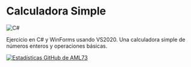 # Calculadora Simple

![C#](https://img.shields.io/badge/c%23-%23239120.svg?style=for-the-badge&logo=csharp&logoColor=white)

Ejercicio en C# y WinForms usando VS2020.  Una calculadora simple de números enteros y operaciones básicas.

[![Estadísticas GitHub de AML73](https://github-readme-stats.vercel.app/api?username=AML73&show_icons=true&theme=transparent)](https://github.com/anuraghazra/github-readme-stats)
